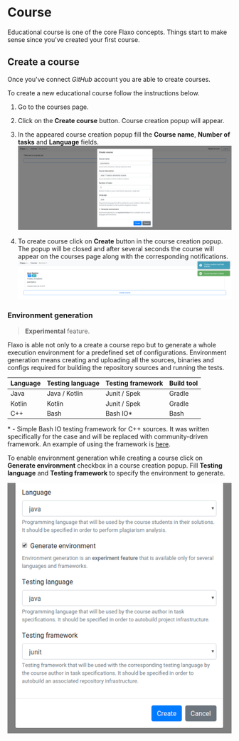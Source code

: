 # Course

Educational course is one of the core Flaxo concepts.
Things start to make sense since you've created your first course.

## Create a course

Once you've connect *GitHub* account you are able to create courses.

To create a new educational course follow the instructions below.

1. Go to the courses page.

2. Click on the **Create course** button. Course creation popup will appear.

3. In the appeared course creation popup fill the **Course name**, **Number of tasks** and **Language** fields.
![course-creation-popup](../images/course-creation-popup.png)

4. To create course click on **Create** button in the course creation popup. 
The popup will be closed and after several seconds the course will appear on the courses page along with the 
corresponding notifications.
![created-course-notification](../images/created-course-notification.png)

### Environment generation

> **Experimental** feature.

Flaxo is able not only to a create a course repo but to generate a whole execution environment for a predefined set 
of configurations. Environment generation means creating and uploading all the sources, binaries and configs required 
for building the repository sources and running the tests.

| Language | Testing language | Testing framework | Build tool |
| -------- | ---------------- | ----------------- | ---------- |
| Java | Java / Kotlin | Junit / Spek | Gradle |
| Kotlin | Kotlin | Junit / Spek | Gradle |
| С++ | Bash | Bash IO* | Bash |

\* - Simple Bash IO testing framework for C++ sources. 
It was written specifically for the case and will be replaced with community-driven framework.
An example of using the framework is [here](https://github.com/tcibinan/simple-cpp-project).

To enable environment generation while creating a course click on **Generate environment** checkbox in a course 
creation popup. Fill **Testing language** and **Testing framework** to specify the environment to generate.

![course-creation-popup-environment](../images/course-creation-popup-environment.png)
